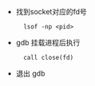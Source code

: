 
* 找到socket对应的fd号
    
        lsof -np <pid> 

* gdb 挂载进程后执行
  
        call close(fd)
  
* 退出 gdb
